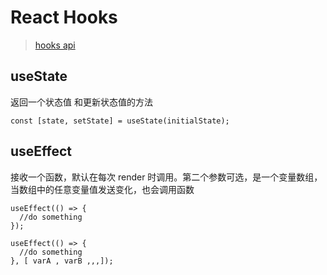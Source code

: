 # React Hooks

> [hooks api](https://reactjs.org/docs/hooks-reference.html)

## useState

返回一个状态值 和更新状态值的方法

```
const [state, setState] = useState(initialState);
```

## useEffect

接收一个函数，默认在每次 render 时调用。第二个参数可选，是一个变量数组，当数组中的任意变量值发送变化，也会调用函数

```
useEffect(() => {
  //do something
});

useEffect(() => {
  //do something
}, [ varA , varB ,,,]);
```
